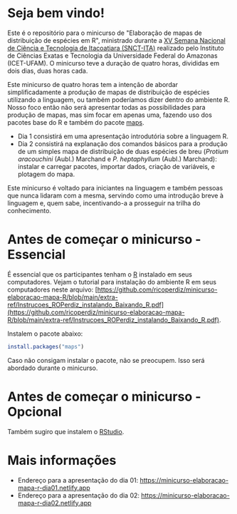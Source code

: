# Seja bem vindo!

Este é o repositório para o minicurso de "Elaboração de mapas de distribuição de espécies em R", ministrado durante a [XV Semana Nacional de Ciência e Tecnologia de Itacoatiara (SNCT-ITA)](https://www.sncticet.ufam.edu.br) realizado pelo Instituto de Ciências Exatas e Tecnologia da Universidade Federal do Amazonas (ICET-UFAM).
O minicurso teve a duração de quatro horas, divididas em dois dias, duas horas cada.  

Este minicurso de quatro horas tem a intenção de abordar simplificadamente a produção de mapas de distribuição de espécies utilizando a linguagem, ou também poderíamos dizer dentro do ambiente R.
Nosso foco então não será apresentar todas as possibilidades para produção de mapas, mas sim focar em apenas uma, fazendo uso dos pacotes base do R e também do pacote [maps](https://cran.r-project.org/web/packages/maps/index.html).  

  * Dia 1 consistirá em uma apresentação introdutória sobre a linguagem R.
  * Dia 2 consistirá na explanação dos comandos básicos para a produção de um simples mapa de distribuição de duas espécies de breu (*Protium aracouchini* (Aubl.) Marchand e *P. heptaphyllum* (Aubl.) Marchand): instalar e carregar pacotes, importar dados, criação de variáveis, e plotagem do mapa.  
  
Este minicurso é voltado para iniciantes na linguagem e também pessoas que nunca lidaram com a mesma, servindo como uma introdução breve à linguagem e, quem sabe, incentivando-a a prosseguir na trilha do conhecimento.  

# Antes de começar o minicurso - Essencial

É essencial que os participantes tenham o [R](http://www.r-project.org) instalado em seus computadores.
Vejam o tutorial para instalação do ambiente R em seus computadores neste arquivo: [https://github.com/ricoperdiz/minicurso-elaboracao-mapa-R/blob/main/extra-ref/Instrucoes_ROPerdiz_instalando_Baixando_R.pdf](https://github.com/ricoperdiz/minicurso-elaboracao-mapa-R/blob/main/extra-ref/Instrucoes_ROPerdiz_instalando_Baixando_R.pdf).  

Instalem o pacote abaixo:

```r
install.packages("maps")
```

Caso não consigam instalar o pacote, não se preocupem.
Isso será abordado durante o minicurso.  


# Antes de começar o minicurso - Opcional

Também sugiro que instalem o [RStudio](https://www.rstudio.com/products/rstudio/download/).  

# Mais informações

* Endereço para a apresentação do dia 01: https://minicurso-elaboracao-mapa-r-dia01.netlify.app  
* Endereço para a apresentação do dia 02: https://minicurso-elaboracao-mapa-r-dia02.netlify.app

